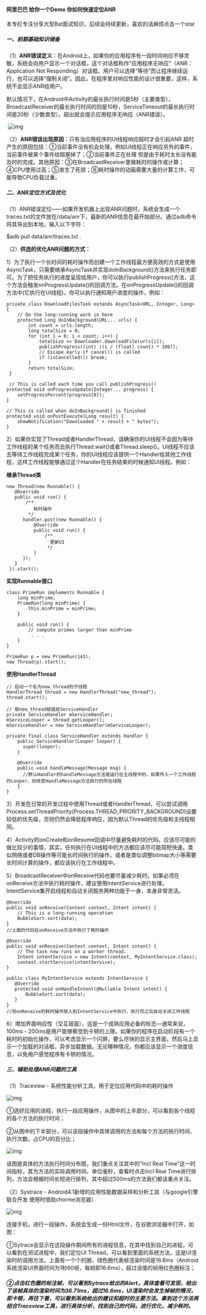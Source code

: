 #### 阿里巴巴 给你一个Demo 你如何快速定位ANR

本专栏专注分享大型Bat面试知识，后续会持续更新，喜欢的话麻烦点击一个star

##### 一、前期基础知识储备

（1）**ANR错误定义**：在Android上，如果你的应用程序有一段时间响应不够灵敏，系统会向用户显示一个对话框，这个对话框称作“应用程序无响应”（ANR：Application Not Responding）对话框。用户可以选择“等待”而让程序继续运行，也可以选择“强制关闭”。因此，在程序里对响应性能的设计很重要，这样，系统不会显示ANR给用户。

默认情况下，在Android中Activity的最长执行时间是5秒（主要类型），BroadcastReceiver的最长执行时间的则是10秒，ServiceTimeout的最长执行时间是20秒（少数类型）。超出就会提示应用程序无响应（ANR错误）。

​         ![img](https://img-blog.csdn.net/20180327152754783?watermark/2/text/aHR0cHM6Ly9ibG9nLmNzZG4ubmV0L3dlaXhpbl80MTEwMTE3Mw==/font/5a6L5L2T/fontsize/400/fill/I0JBQkFCMA==/dissolve/70)

（2）**ANR错误出现原因**：只有当应用程序的UI线程响应超时才会引起ANR 超时产生的原因包括：①当前事件没有机会处理，例如UI线程正在响应另外的事件，当前事件被某个事件给阻塞掉了；②当前事件正在处理 但是由于耗时太长没有能及时的完成。其他原因：③在BroadcastReceiver里做耗时的操作或计算；④CPU使用过高；⑤发生了死锁；⑥耗时操作的动画需要大量的计算工作，可能导致CPU负载过重。

##### 二、ANR定位方式及优化

（1）ANR错误定位——如果开发机器上出现ANR问题时，系统会生成一个traces.txt的文件放在/data/anr下，最新的ANR信息在最开始部分。通过adb命令将其导出到本地，输入以下字符：

$adb pull data/anr/traces.txt .

（2）**供选的优化ANR问题的方式：**

1）为了执行一个长时间的耗时操作而创建一个工作线程最方便高效的方式是使用AsyncTask，只需要继承AsyncTask并实现doInBackground()方法来执行任务即可。为了把任务执行的进度呈现给用户，你可以执行publishProgress()方法，这个方法会触发onProgressUpdate()的回调方法。在onProgressUpdate()的回调方法中(它执行在UI线程)，你可以执行通知用户进度的操作，例如：

```
private class DownloadFilesTask extends AsyncTask<URL, Integer, Long> {
    // Do the long-running work in here
    protected Long doInBackground(URL... urls) {
        int count = urls.length;
        long totalSize = 0;
        for (int i = 0; i < count; i++) {
            totalSize += Downloader.downloadFile(urls[i]);
            publishProgress((int) ((i / (float) count) * 100));
            // Escape early if cancel() is called
            if (isCancelled()) break;
        }
        return totalSize;
 }
 
 // This is called each time you call publishProgress()
protected void onProgressUpdate(Integer... progress) {
    setProgressPercent(progress[0]);
}

// This is called when doInBackground() is finished
protected void onPostExecute(Long result) {
    showNotification("Downloaded " + result + " bytes");
}
```


2）如果你实现了Thread或者HandlerThread，请确保你的UI线程不会因为等待工作线程的某个任务而去执行Thread.wait()或者Thread.sleep()。UI线程不应该去等待工作线程完成某个任务，你的UI线程应该提供一个Handler给其他工作线程，这样工作线程能够通过这个Handler在任务结束的时候通知UI线程。例如：

**继承Thread类**



    new Thread(new Runnable() {
       @Override
       public void run() {
           /**
              耗时操作
            */
          handler.post(new Runnable() {
              @Override
              public void run() {
                  /**
                    更新UI
                   */
              }
          });
       }
     }).start();

**实现Runnable接口**

    class PrimeRun implements Runnable {
        long minPrime;
        PrimeRun(long minPrime) {
            this.minPrime = minPrime;
        }
    
        public void run() {
            // compute primes larger than minPrime
             . . .
        }
    }
    
    PrimeRun p = new PrimeRun(143);
    new Thread(p).start();
**使用HandlerThread**

```
// 启动一个名为new_thread的子线程
HandlerThread thread = new HandlerThread("new_thread");
thread.start();

// 取new_thread赋值给ServiceHandler
private ServiceHandler mServiceHandler;
mServiceLooper = thread.getLooper();
mServiceHandler = new ServiceHandler(mServiceLooper);

private final class ServiceHandler extends Handler {
    public ServiceHandler(Looper looper) {
      super(looper);
    }
    
    @Override
    public void handleMessage(Message msg) {
      //默认Handler的handleMessage方法是运行在主线程中的，如果传入一个工作线程的Looper，则改变HandleMessage方法执行的所在线程
    }
}

```



3）开发在日常的开发过程中使用Thread或者HandlerThread，可以尝试调用Process.setThreadPriority(Process.THREAD_PRIORITY_BACKGROUND)设置较低的优先级，否则仍然会降低程序响应，因为默认Thread的优先级和主线程相同。

4）Activity的onCreate和onResume回调中尽量避免耗时的代码，应该尽可能的做比较少的事情，其实，任何执行在UI线程中的方法都应该尽可能简短快速。类似网络或者DB操作等可能长时间执行的操作，或者是类似调整bitmap大小等需要长时间计算的操作，都应该执行在工作线程中。

5）BroadcastReceiver中onReceive代码也要尽量减少耗时。如果必须在onReceive方法中执行耗时操作，建议使用IntentService进行处理，IntentService集开启线程和自动关闭服务两种功能于一身，本身非常灵活。

```
@Override
public void onReceive(Context context, Intent intent) {
    // This is a long-running operation
    BubbleSort.sort(data);
}
//上面的代码在onReceive方法中执行了耗时操作

```

```
@Override
public void onReceive(Context context, Intent intent) {
    // The task now runs on a worker thread.
    Intent intentService = new Intent(context, MyIntentService.class);
    context.startService(intentService);
}

public class MyIntentService extends IntentService {
   @Override
   protected void onHandleIntent(@Nullable Intent intent) {
       BubbleSort.sort(data);
   }
}
//将onReceive的耗时操作放入到IntentService中执行，执行完之后自动关闭工作线程

```




6）增加界面响应性（交互层面），这是一个成熟应用必备的标志—通常来说，100ms - 200ms是用户能够察觉到卡顿的上限。如果你的程序在启动阶段有一个耗时的初始化操作，可以考虑显示一个闪屏，要么尽快的显示主界面，然后马上显示一个加载的对话框，异步加载数据。无论哪种情况，你都应该显示一个进度信息，以免用户感觉程序有卡顿的情况。

#####  三、辅助处理ANR问题的工具

（1）Traceview - 系统性能分析工具，用于定位应用代码中的耗时操作

![img](https://img-blog.csdn.net/20180707213547953?watermark/2/text/aHR0cHM6Ly9ibG9nLmNzZG4ubmV0L3dlaXhpbl80MTEwMTE3Mw==/font/5a6L5L2T/fontsize/400/fill/I0JBQkFCMA==/dissolve/70)

①选好应用的进程，执行一段应用操作，从图中的上半部分，可以看到各个线程的各个方法的执行时间；

②从图中的下半部分，可以该段操作中具体调用的方法和每个方法的执行时间、执行次数。占CPU的百分比；

![img](https://img-blog.csdn.net/20180707214100154?watermark/2/text/aHR0cHM6Ly9ibG9nLmNzZG4ubmV0L3dlaXhpbl80MTEwMTE3Mw==/font/5a6L5L2T/fontsize/400/fill/I0JBQkFCMA==/dissolve/70)

该图是具体的方法执行时间分布图，我们重点关注其中的“Incl Real Time”这一时间指标，其为方法的实际调用时间，单位毫秒，查看时点击Incl Real Time进行排列，方法会根据时间长短进行排列，其中超过500ms的方法我们都该重点关注。

（2）Systrace - Android4.1新增的应用性能数据采样和分析工具（与google引擎联合开发 使用时借助chorme浏览器）

![img](https://img-blog.csdn.net/20180707214532987?watermark/2/text/aHR0cHM6Ly9ibG9nLmNzZG4ubmV0L3dlaXhpbl80MTEwMTE3Mw==/font/5a6L5L2T/fontsize/400/fill/I0JBQkFCMA==/dissolve/70)

连接手机，进行一段操作，系统会生成一份Html文件，在谷歌浏览器中打开，如图：

①Sytrace会显示在这段操作期间所有的进程信息，在其中找到自己的进程，可以看到在测试进程中，我们定位UI Thread，可以看到里面的系统方法，这是UI渲染时的调用方法，上面有一个个的圈，绿色圈代表帧渲染时间是16.6ms（Android系统渲染UI界面时间为1秒60帧，每帧即16.6ms），超过该值的帧用红色圈标注；

##### ②点击红色圈的标注帧，可以看到Sytrace给出的Alert，具体查看可发现，给出了该帧具体的渲染时间为36.71ms，超过16.6ms，UI渲染时会发生掉帧的情况，即卡顿，再往下看，可以看到系统给出的建议和超时的主要方法。拿到这个方法再结合Traceview工具，进行具体分析，找到自己的代码，进行优化，减少耗时。
